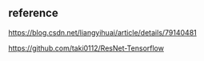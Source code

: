 ## reference
https://blog.csdn.net/liangyihuai/article/details/79140481 

https://github.com/taki0112/ResNet-Tensorflow
